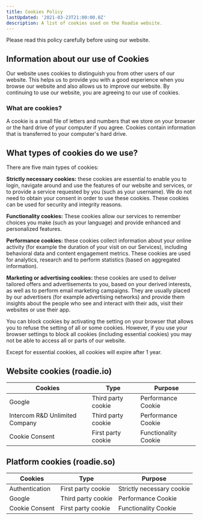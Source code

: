 ```yaml
---
title: Cookies Policy
lastUpdated: '2021-03-23T21:00:00.0Z'
description: A list of cookies used on the Roadie website.
---
```


Please read this policy carefully before using our website.

## Information about our use of Cookies

Our website uses cookies to distinguish you from other users of our website. This helps us to provide you with a good experience when you browse our website and also allows us to improve our website. By continuing to use our website, you are agreeing to our use of cookies.

### What are cookies?

A cookie is a small file of letters and numbers that we store on your browser or the hard drive of your computer if you agree. Cookies contain information that is transferred to your computer's hard drive.

## What types of cookies do we use?

There are five main types of cookies:

**Strictly necessary cookies:** these cookies are essential to enable you to login, navigate around and use the features of our website and services, or to provide a service requested by you (such as your username). We do not need to obtain your consent in order to use these cookies. These cookies can be used for security and integrity reasons.

**Functionality cookies:** These cookies allow our services to remember choices you make (such as your language) and provide enhanced and personalized features.

**Performance cookies:** these cookies collect information about your online activity (for example the duration of your visit on our Services), including behavioral data and content engagement metrics. These cookies are used for analytics, research and to perform statistics (based on aggregated information).

**Marketing or advertising cookies:** these cookies are used to deliver tailored offers and advertisements to you, based on your derived interests, as well as to perform email marketing campaigns. They are usually placed by our advertisers (for example advertising networks) and provide them insights about the people who see and interact with their ads, visit their websites or use their app.

You can block cookies by activating the setting on your browser that allows you to refuse the setting of all or some cookies. However, if you use your browser settings to block all cookies (including essential cookies) you may not be able to access all or parts of our website.

Except for essential cookies, all cookies will expire after 1 year.

## Website cookies (roadie.io)

| Cookies                        | Type               | Purpose              |
| ------------------------------ | ------------------ | -------------------- |
| Google                         | Third party cookie | Performance Cookie   |
| Intercom R&D Unlimited Company | Third party cookie | Performance Cookie   |
| Cookie Consent                 | First party cookie | Functionality Cookie |

## Platform cookies (roadie.so)

| Cookies        | Type               | Purpose                   |
| -------------- | ------------------ | ------------------------- |
| Authentication | First party cookie | Strictly necessary cookie |
| Google         | Third party cookie | Performance Cookie        |
| Cookie Consent | First party cookie | Functionality Cookie      |
